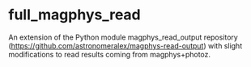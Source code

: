 # full_magphys_read
An extension of the Python module magphys_read_output repository (https://github.com/astronomeralex/magphys-read-output) with slight modifications to read results coming from magphys+photoz.
